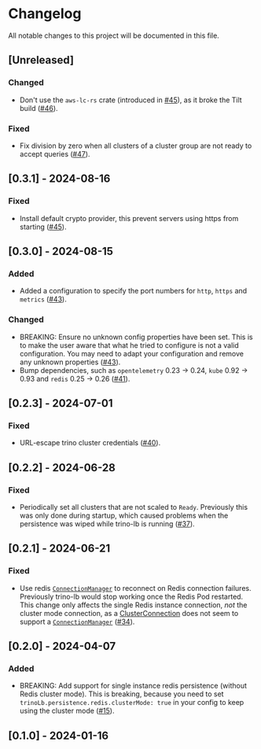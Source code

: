 # Changelog

All notable changes to this project will be documented in this file.

## [Unreleased]

### Changed

- Don't use the `aws-lc-rs` crate (introduced in [#45]), as it broke the Tilt build ([#46]).

### Fixed

- Fix division by zero when all clusters of a cluster group are not ready to accept queries ([#47]).

[#46]: https://github.com/stackabletech/trino-lb/pull/46
[#47]: https://github.com/stackabletech/trino-lb/pull/47

## [0.3.1] - 2024-08-16

### Fixed

- Install default crypto provider, this prevent servers using https from starting ([#45]).

[#45]: https://github.com/stackabletech/trino-lb/pull/45

## [0.3.0] - 2024-08-15

### Added

- Added a configuration to specify the port numbers for `http`, `https` and `metrics` ([#43]).

### Changed

- BREAKING: Ensure no unknown config properties have been set. This is to make the user aware that what he tried to configure is not a valid configuration. You may need to adapt your configuration and remove any unknown properties ([#43]).
- Bump dependencies, such as `opentelemetry` 0.23 -> 0.24, `kube` 0.92 -> 0.93 and `redis` 0.25 -> 0.26 ([#41]).

[#41]: https://github.com/stackabletech/trino-lb/pull/41
[#43]: https://github.com/stackabletech/trino-lb/pull/43

## [0.2.3] - 2024-07-01

### Fixed

- URL-escape trino cluster credentials ([#40]).

[#40]: https://github.com/stackabletech/trino-lb/pull/40

## [0.2.2] - 2024-06-28

### Fixed

- Periodically set all clusters that are not scaled to `Ready`. Previously this was only done during startup, which
  caused problems when the persistence was wiped while trino-lb is running ([#37]).

[#37]: https://github.com/stackabletech/trino-lb/pull/37

## [0.2.1] - 2024-06-21

### Fixed

- Use redis [`ConnectionManager`](https://docs.rs/redis/latest/redis/aio/struct.ConnectionManager.html) to reconnect on
  Redis connection failures. Previously trino-lb would stop working once the Redis Pod restarted. This change only
  affects the single Redis instance connection, *not* the cluster mode connection, as a
  [ClusterConnection](https://docs.rs/redis/latest/redis/cluster/struct.ClusterConnection.html) does not seem to support
  a [`ConnectionManager`](https://docs.rs/redis/latest/redis/aio/struct.ConnectionManager.html) ([#34]).

[#34]: https://github.com/stackabletech/trino-lb/pull/34

## [0.2.0] - 2024-04-07

### Added

- BREAKING: Add support for single instance redis persistence (without Redis cluster mode).
  This is breaking, because you need to set `trinoLb.persistence.redis.clusterMode: true` in your config to keep using
  the cluster mode ([#15]).

[#15]: https://github.com/stackabletech/trino-lb/pull/15

## [0.1.0] - 2024-01-16
